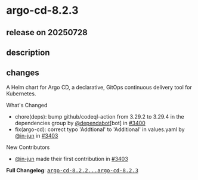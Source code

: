# argo-cd-8.2.3

## release on 20250728
## description
## changes
A Helm chart for Argo CD, a declarative, GitOps continuous delivery tool for Kubernetes.

What's Changed

* chore(deps): bump github/codeql-action from 3.29.2 to 3.29.4 in the dependencies group by <a class="user-mention notranslate" data-hovercard-type="organization" data-hovercard-url="/orgs/dependabot/hovercard" data-octo-click="hovercard-link-click" data-octo-dimensions="link_type:self" href="https://github.com/dependabot">@dependabot</a>[bot] in <a class="issue-link js-issue-link" data-error-text="Failed to load title" data-id="3265396766" data-permission-text="Title is private" data-url="https://github.com/argoproj/argo-helm/issues/3400" data-hovercard-type="pull_request" data-hovercard-url="/argoproj/argo-helm/pull/3400/hovercard" href="https://github.com/argoproj/argo-helm/pull/3400">#3400</a>
* fix(argo-cd): correct typo 'Addtional' to 'Additional' in values.yaml by <a class="user-mention notranslate" data-hovercard-type="user" data-hovercard-url="/users/in-jun/hovercard" data-octo-click="hovercard-link-click" data-octo-dimensions="link_type:self" href="https://github.com/in-jun">@in-jun</a> in <a class="issue-link js-issue-link" data-error-text="Failed to load title" data-id="3268570483" data-permission-text="Title is private" data-url="https://github.com/argoproj/argo-helm/issues/3403" data-hovercard-type="pull_request" data-hovercard-url="/argoproj/argo-helm/pull/3403/hovercard" href="https://github.com/argoproj/argo-helm/pull/3403">#3403</a>

New Contributors

* <a class="user-mention notranslate" data-hovercard-type="user" data-hovercard-url="/users/in-jun/hovercard" data-octo-click="hovercard-link-click" data-octo-dimensions="link_type:self" href="https://github.com/in-jun">@in-jun</a> made their first contribution in <a class="issue-link js-issue-link" data-error-text="Failed to load title" data-id="3268570483" data-permission-text="Title is private" data-url="https://github.com/argoproj/argo-helm/issues/3403" data-hovercard-type="pull_request" data-hovercard-url="/argoproj/argo-helm/pull/3403/hovercard" href="https://github.com/argoproj/argo-helm/pull/3403">#3403</a>

<strong>Full Changelog</strong>: <a class="commit-link" href="https://github.com/argoproj/argo-helm/compare/argo-cd-8.2.2...argo-cd-8.2.3"><tt>argo-cd-8.2.2...argo-cd-8.2.3</tt></a>

